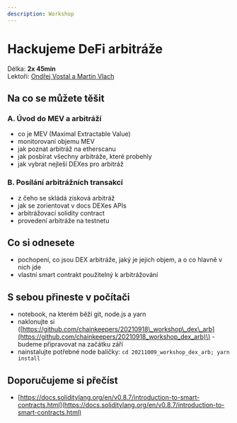 ```yaml
---
description: Workshop
---
```


# Hackujeme DeFi arbitráže

Délka: **2x 45min**  
Lektoři: [Ondřej Vostal a Martin Vlach](../../speakeri.md#ondrej-vostal-martin-vlach)

## Na co se můžete těšit

### A. Úvod do MEV a arbitráží

* co je MEV \(Maximal Extractable Value\)
* monitorovaní objemu MEV
* jak poznat arbitráž na etherscanu
* jak posbírat všechny arbitráže, které probehly
* jak vybrat nejleší DEXes pro arbitráž

### B. Posílání arbitrážních transakcí

* z čeho se skládá zisková arbitráž
* jak se zorientovat v docs DEXes APIs
* arbitrážovací solidity contract
* provedení arbitráže na testnetu

## Co si odnesete

* pochopení, co jsou DEX arbitráže, jaký je jejich objem, a o co hlavně v nich jde
* vlastní smart contrakt použitelný k arbitrážování

## S sebou přineste v počítači

* notebook, na kterém běží git, node.js a yarn
* naklonujte si \([https://github.com/chainkeepers/20210918\_workshop\_dex\_arb](https://github.com/chainkeepers/20210918_workshop_dex_arb)\) - budeme připravovat na začátku září
* nainstalujte potřebné node balíčky: `cd 20211009_workshop_dex_arb; yarn install`

## Doporučujeme si přečíst

* [https://docs.soliditylang.org/en/v0.8.7/introduction-to-smart-contracts.html](https://docs.soliditylang.org/en/v0.8.7/introduction-to-smart-contracts.html)

